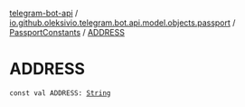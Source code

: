 [telegram-bot-api](../../index.md) / [io.github.oleksivio.telegram.bot.api.model.objects.passport](../index.md) / [PassportConstants](index.md) / [ADDRESS](./-a-d-d-r-e-s-s.md)

# ADDRESS

`const val ADDRESS: `[`String`](https://kotlinlang.org/api/latest/jvm/stdlib/kotlin/-string/index.html)